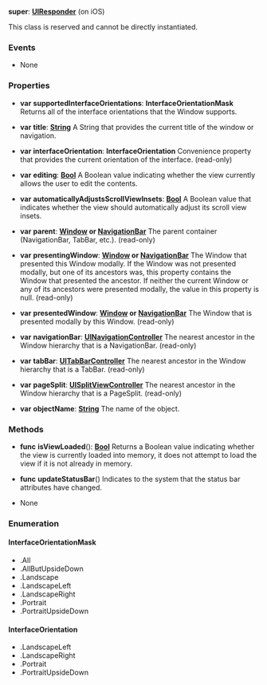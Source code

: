 **super**: **[UIResponder](UIResponder.md)** (on iOS)

This class is reserved and cannot be directly instantiated.



### Events

* None

### Properties

* **var** **supportedInterfaceOrientations**: **InterfaceOrientationMask**
Returns all of the interface orientations that the Window supports.

* **var** **title**: **[String](../gravity/string.md)**
A String that provides the current title of the window or navigation.

* **var** **interfaceOrientation**: **InterfaceOrientation**
Convenience property that provides the current orientation of the interface. \(read-only\)

* **var** **editing**: **[Bool](../gravity/bool.md)**
A Boolean value indicating whether the view currently allows the user to edit the contents.

* **var** **automaticallyAdjustsScrollViewInsets**: **[Bool](../gravity/bool.md)**
A Boolean value that indicates whether the view should automatically adjust its scroll view insets.

* **var** **parent**: **[Window](Window.md) or [NavigationBar](NavigationBar.md)**
The parent container (NavigationBar, TabBar, etc.). \(read-only\)

* **var** **presentingWindow**: **[Window](Window.md) or [NavigationBar](NavigationBar.md)**
The Window that presented this Window modally. If the Window was not presented modally, but one of its ancestors was, this property contains the Window that presented the ancestor. If neither the current Window or any of its ancestors were presented modally, the value in this property is null. \(read-only\)

* **var** **presentedWindow**: **[Window](Window.md) or [NavigationBar](NavigationBar.md)**
The Window that is presented modally by this Window. \(read-only\)

* **var** **navigationBar**: **[UINavigationController](UINavigationController.md)**
The nearest ancestor in the Window hierarchy that is a NavigationBar. \(read-only\)

* **var** **tabBar**: **[UITabBarController](UITabBarController.md)**
The nearest ancestor in the Window hierarchy that is a TabBar. \(read-only\)

* **var** **pageSplit**: **[UISplitViewController](UISplitViewController.md)**
The nearest ancestor in the Window hierarchy that is a PageSplit. \(read-only\)

* **var** **objectName**: **[String](../gravity/string.md)**
The name of the object.



### Methods

* **func** **isViewLoaded**(): <strong>[Bool](../gravity/bool.md)</strong> 
Returns a Boolean value indicating whether the view is currently loaded into memory, it does not attempt to load the view if it is not already in memory.

* **func** **updateStatusBar**()
Indicates to the system that the status bar attributes have changed.



* None

### Enumeration

<div name="_enum_InterfaceOrientationMask"></div>

#### InterfaceOrientationMask
 * .All
 * .AllButUpsideDown
 * .Landscape
 * .LandscapeLeft
 * .LandscapeRight
 * .Portrait
 * .PortraitUpsideDown

<div name="_enum_InterfaceOrientation"></div>

#### InterfaceOrientation
 * .LandscapeLeft
 * .LandscapeRight
 * .Portrait
 * .PortraitUpsideDown



